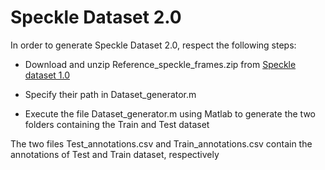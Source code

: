 
# Speckle Dataset 2.0

In order to generate Speckle Dataset 2.0, respect the following steps: 
      
* Download and unzip Reference_speckle_frames.zip from [Speckle dataset 1.0](https://github.com/seyfeddineboukhtache/StrainNet/tree/master/Dataset/Speckle%20dataset) 

* Specify their path in Dataset_generator.m
              
* Execute the file Dataset_generator.m using Matlab to generate the two folders containing the Train and Test dataset

The two files Test_annotations.csv and Train_annotations.csv contain the annotations of Test and Train dataset, respectively 
